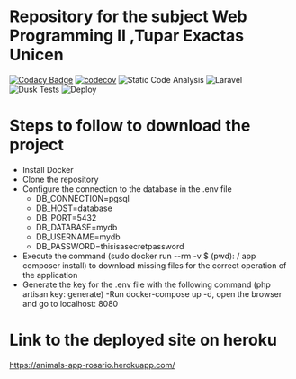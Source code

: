 # Repository for the subject Web Programming II ,Tupar Exactas Unicen


[![Codacy Badge](https://api.codacy.com/project/badge/Grade/2c7ac6554ef7488f957aa0d2096338ea)](https://app.codacy.com/gh/RosarioTG/AnimalsApp?utm_source=github.com&utm_medium=referral&utm_content=RosarioTG/AnimalsApp&utm_campaign=Badge_Grade)
[![codecov](https://codecov.io/gh/RosarioTG/AnimalsApp/branch/master/graph/badge.svg)](https://codecov.io/gh/RosarioTG/AnimalsApp)
![Static Code Analysis](https://github.com/RosarioTG/AnimalsApp/workflows/Static%20Code%20Analysis/badge.svg)
![Laravel](https://github.com/RosarioTG/AnimalsApp/workflows/Laravel/badge.svg)
![Dusk Tests](https://github.com/RosarioTG/AnimalsApp/workflows/Dusk%20Tests/badge.svg)
![Deploy](https://github.com/RosarioTG/AnimalsApp/workflows/Deploy/badge.svg)

# Steps to follow to download the project

- Install Docker
- Clone the repository
- Configure the connection to the database in the .env file 
    - DB_CONNECTION=pgsql 
    - DB_HOST=database 
    - DB_PORT=5432
    - DB_DATABASE=mydb 
    - DB_USERNAME=mydb 
    - DB_PASSWORD=thisisasecretpassword
- Execute the command (sudo docker run --rm -v $ (pwd): / app composer install) to download missing files for the correct operation of the application
- Generate the key for the .env file with the following command (php artisan key: generate)
-Run docker-compose up -d, open the browser and go to localhost: 8080 

# Link to the deployed site on heroku 

https://animals-app-rosario.herokuapp.com/
